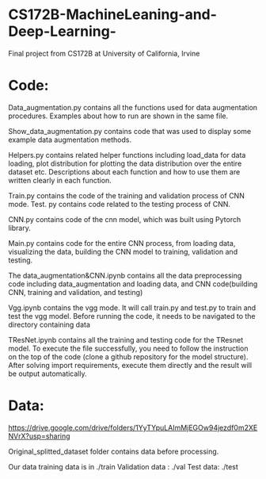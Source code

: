 # CS172B-MachineLeaning-and-Deep-Learning-
Final project from CS172B at University of California, Irvine

# Code:
Data_augmentation.py contains all the functions used for data augmentation procedures. Examples about how to run are shown in the same file. 

Show_data_augmentation.py contains code that was used to display some example data augmentation methods.

Helpers.py contains related helper functions including load_data for data loading, plot distribution for plotting the data distribution over the entire dataset etc. Descriptions about each function and how to use them are written clearly in each function.

Train.py contains the code of the training and validation process of CNN mode. Test. py contains code related to the testing process of CNN.

CNN.py contains code of the cnn model, which was built using Pytorch library.

Main.py contains code for the entire CNN process, from loading data, visualizing the data, building the CNN model to training, validation and testing.

The data_augmentation&CNN.ipynb contains all the data preprocessing code including data_augmentation and loading data, and CNN code(building CNN, training and validation, and testing)

Vgg.ipynb contains the vgg mode. It will call train.py and test.py to train and test the vgg model. Before running the code, it needs to be navigated to the directory containing data

TResNet.ipynb contains all the training and testing code for the TResnet model. To execute the file successfully, you need to follow the instruction on the top of the code (clone a github repository for the model structure). After solving import requirements, execute them directly and the result will be output automatically.


# Data: 
https://drive.google.com/drive/folders/1YyTYpuLAImMjEGOw94jezdf0m2XENVrX?usp=sharing

Original_splitted_dataset folder contains data before processing.

Our data training data is in ./train
Validation data : ./val
Test data: ./test
